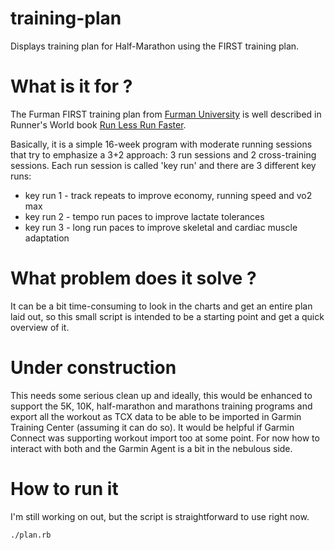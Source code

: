 training-plan
=============

Displays training plan for Half-Marathon using the FIRST training plan.

# What is it for ?
The Furman FIRST training plan from [Furman University](http://www.furmanfirst.com/) is well described in 
Runner's World book [Run Less Run Faster](http://www.amazon.com/gp/product/159486649X/ref=as_li_ss_tl?ie=UTF8&camp=1789&creative=390957&creativeASIN=159486649X&linkCode=as2&tag=stephasthough-20).

Basically, it is a simple 16-week program with moderate running sessions that try to emphasize a 3+2 approach: 3 run sessions and 2 cross-training sessions. Each run session is called 'key run' and there are 3 different key runs:
* key run 1 - track repeats to improve economy, running speed and vo2 max
* key run 2 - tempo run paces to improve lactate tolerances
* key run 3 - long run paces to improve skeletal and cardiac muscle adaptation


# What problem does it solve ?
It can be a bit time-consuming to look in the charts and get an entire plan laid out, so
this small script is intended to be a starting point and get a quick overview of it.

# Under construction
This needs some serious clean up and ideally, this would be enhanced to support the 5K, 10K, half-marathon and marathons training programs and export all the workout as TCX data to be able to be imported in Garmin Training Center (assuming it can do so). It would be helpful if Garmin Connect
was supporting workout import too at some point. For now how to interact with both and the Garmin Agent is a bit in the nebulous side.


# How to run it
I'm still working on out, but the script is straightforward to use right now.

    ./plan.rb 
